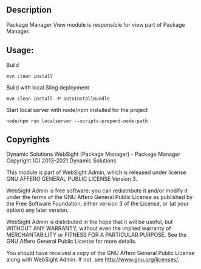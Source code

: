 ## Description

Package Manager View module is responsible for view part of Package Manager.

## Usage:

Build
```
mvn clean install
```

Build with local Sling deployment
```
mvn clean install -P autoInstallBundle
```

Start local server with node/npm installed for the project
```
node/npm run localserver --scripts-prepend-node-path
```

## Copyrights

Dynamic Solutions WebSight (Package Manager) - Package Manager
Copyright (C) 2013-2021 Dynamic Solutions

This module is part of WebSight Admin, which is released under license
GNU AFFERO GENERAL PUBLIC LICENSE Version 3.

WebSight Admin is free software: you can redistribute it and/or modify
it under the terms of the GNU Affero General Public License as
published by the Free Software Foundation, either version 3 of the
License, or (at your option) any later version.

WebSight Admin is distributed in the hope that it will be useful,
but WITHOUT ANY WARRANTY; without even the implied warranty of
MERCHANTABILITY or FITNESS FOR A PARTICULAR PURPOSE.  See the
GNU Affero General Public License for more details.

You should have received a copy of the GNU Affero General Public License
along with WebSight Admin.  If not, see <http://www.gnu.org/licenses/>.